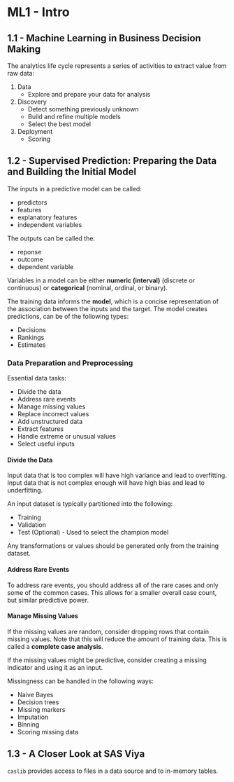 # ML1 - Intro

## 1.1 - Machine Learning in Business Decision Making

The analytics life cycle represents a series of activities to extract value from raw data:
1. Data
    - Explore and prepare your data for analysis
2. Discovery
    - Detect something previously unknown
    - Build and refine multiple models
    - Select the best model
3. Deployment
    - Scoring

## 1.2 - Supervised Prediction: Preparing the Data and Building the Initial Model

The inputs in a predictive model can be called:
- predictors
- features
- explanatory features
- independent variables

The outputs can be called the:
- reponse
- outcome
- dependent variable

Variables in a model can be either **numeric (interval)** (discrete or continuous) or **categorical** (nominal, ordinal, or binary).

The training data informs the **model**, which is a concise representation of the association between the inputs and the target. The model creates predictions, can be of the following types:
- Decisions
- Rankings
- Estimates

### Data Preparation and Preprocessing

Essential data tasks:
- Divide the data
- Address rare events
- Manage missing values
- Replace incorrect values
- Add unstructured data
- Extract features
- Handle extreme or unusual values
- Select useful inputs

#### Divide the Data

Input data that is too complex will have high variance and lead to overfitting. Input data that is not complex enough will have high bias and lead to underfitting.

An input dataset is typically partitioned into the following:
- Training
- Validation
- Test (Optional) - Used to select the champion model

Any transformations or values should be generated only from the training dataset.

#### Address Rare Events

To address rare events, you should address all of the rare cases and only some of the common cases. This allows for a smaller overall case count, but similar predictive power.

#### Manage Missing Values

If the missing values are random, consider dropping rows that contain missing values. Note that this will reduce the amount of training data. This is called a **complete case analysis**.

If the missing values might be predictive, consider creating a missing indicator and using it as an input.

Missingness can be handled in the following ways:
- Naive Bayes
- Decision trees
- Missing markers
- Imputation
- Binning
- Scoring missing data

## 1.3 - A Closer Look at SAS Viya

`caslib` provides access to files in a data source and to in-memory tables.
